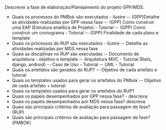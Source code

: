 Descrever a fase de elaboração/Planejamento do projeto GPP/MDS.

- Quais os processos do PMBok são executados - ilustre
-- (GPP)Detalhe as atividades realizadas por GPP nessa fase
-- (GPP) Como construir uma EAP (Estrutura analítica de Projeto) - Tutorial
-- (GPP) Como construir um cronograma - Tutorial
-- (GPP) Finalidade de cada plano e template
- Quais os processos do RUP são executados - ilustre
-- Detalhe as atividades realizadas por MDS nessa fase
- Quais as disciplinas no RUP são executadas
-- Documento de arquitetura - objetivo e template
-- Arquitetura MVC - Tutorial (Rails, django, android)
-- Caso de Uso - Tutorial
-- UML - Tutorial
- Quais os artefatos são gerados do RUP?
-- Objetivo de cada artefato e tutorial
- Quais os templates usados para gerar os artefatos do PMbok 
-- Objetivo de cada artefato + tutorial
- Quais os templates usados para gerar os artefatos do RUP?
- Quais os papéis desempenhados por GPP nessa fase? - descreva
- Quais os papéis desempenhados por MDS nessa fase? descreva 
- Quais são principais critérios de avaliação para passagem de fase? (RUP)
- Quais são principais critérios de avaliação para passagem de fase? (PMBOK)
 